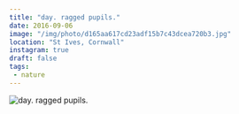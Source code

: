 ```yaml
---
title: "day. ragged pupils."
date: 2016-09-06
image: "/img/photo/d165aa617cd23adf15b7c43dcea720b3.jpg"
location: "St Ives, Cornwall"
instagram: true
draft: false
tags:
 - nature
---
```


![day. ragged pupils.](/img/photo/d165aa617cd23adf15b7c43dcea720b3.jpg)
